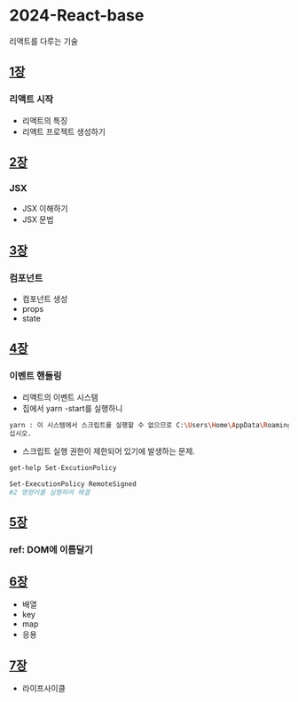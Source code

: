 # 2024-React-base
리액트를 다루는 기술

## [1장](https://github.com/KangJeongTaek/2024-React-base/blob/main/md/Ch01.md)
### 리액트 시작
- 리액트의 특징
- 리액트 프로젝트 생성하기

## [2장](https://github.com/KangJeongTaek/2024-React-base/blob/main/md/Ch02.md)
### JSX
- JSX 이해하기
- JSX 문법

## [3장](https://github.com/KangJeongTaek/2024-React-base/blob/main/md/Ch03.md)
### 컴포넌트
- 컴포넌트 생성
- props
- state

## [4장](https://github.com/KangJeongTaek/2024-React-base/blob/main/md/Ch04.md)
### 이벤트 핸들링
- 리액트의 이벤트 시스템
- 집에서 yarn -start를 실행하니
```bash
yarn : 이 시스템에서 스크립트를 실행할 수 없으므로 C:\Users\Home\AppData\Roaming\npm\yarn.ps1 파일을 로드할 수 없습니다. 자세한 내용은 about_Execution_Policies(https://go.microsoft.com/fwlink/?LinkID=135170)를 참조하
십시오.
```

- 스크립트 실행 권한이 제한되어 있기에 발생하는 문제.
```bash
get-help Set-ExcutionPolicy

Set-ExecutionPolicy RemoteSigned
#2 명령어를 실행하여 해결
```

## [5장](https://github.com/KangJeongTaek/2024-React-base/blob/main/md/Ch05.md)
### ref: DOM에 이름달기

## [6장](https://github.com/KangJeongTaek/2024-React-base/blob/main/md/Ch06.md)
- 배열
- key
- map
- 응용

## [7장](https://github.com/KangJeongTaek/2024-React-base/blob/main/md/Ch07.md)
- 라이프사이클